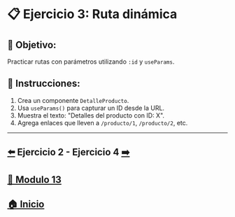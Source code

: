 # 📋 Ejercicio 3: Ruta dinámica

## 🎯 Objetivo:
Practicar rutas con parámetros utilizando `:id` y `useParams`.

## 📝 Instrucciones:
1. Crea un componente `DetalleProducto`.
2. Usa `useParams()` para capturar un ID desde la URL.
3. Muestra el texto: "Detalles del producto con ID: X".
4. Agrega enlaces que lleven a `/producto/1`, `/producto/2`, etc.
---

## [⬅️](../Ejercicios/Ejercicio_2.md) Ejercicio 2 - Ejercicio 4 [➡️](../Ejercicios/Ejercicio_4.md) 
## [📄 Modulo 13](../Modulo_13.md)
## [🏠 Inicio](../../README.md)
